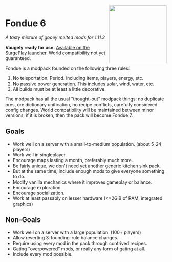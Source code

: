 <img src="https://rawgit.com/elytra/Fondue6/master/fondue.svg" align="right" width="180px"/>

# Fondue 6
*A tasty mixture of gooey melted mods for 1.11.2*

**Vaugely ready for use.** [Available on the SurgePlay launcher](https://launcher.surgeplay.com).
World compatibility not yet guaranteed.

Fondue is a modpack founded on the following three rules:

1. No teleportation. Period. Including items, players, energy, etc.
2. No passive power generation. This includes solar, wind, water, etc.
3. All builds must be at least a little decorative.

The modpack has all the usual "thought-out" modpack things: no duplicate ores,
ore dictionary unification, no recipe conflicts, carefully considered config
changes. World compatibility will be maintained between minor versions; if it
is broken, then the pack will become Fondue 7.

## Goals

* Work well on a server with a small-to-medium population. (about 5-24 players)
* Work well in singleplayer.
* Encourage maps lasting a month, preferably much more.
* Be fairly unique, we don't need yet another generic kitchen sink pack.
* But at the same time, include enough mods to give everyone something to do.
* Modify vanilla mechanics where it improves gameplay or balance.
* Encourage exploration.
* Encourage socialization.
* Work at least passably on lesser hardware (<=2GiB of RAM, integrated graphics)

## Non-Goals

* Work well on a server with a large population. (100+ players)
* Allow reverting 3-founding-rule balance changes.
* Require using every mod in the pack through contrived recipes.
* Gating "overpowered" mods, or really any form of gating at all.
* Include every mod possible.
